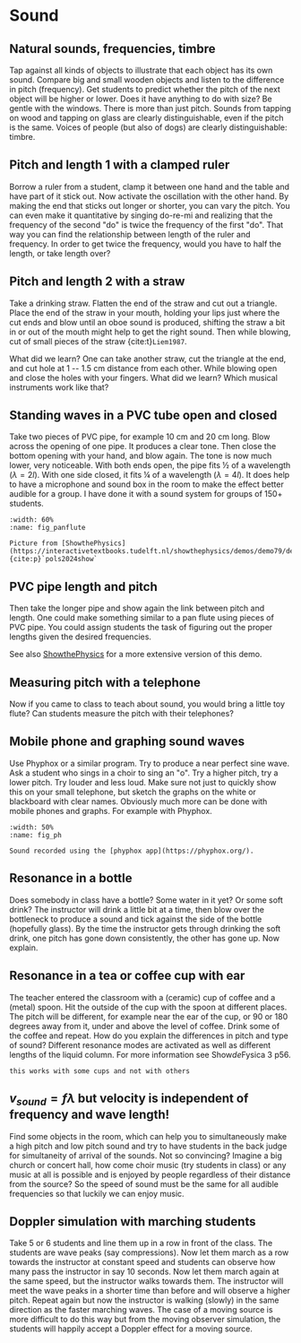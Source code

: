 # Sound

## Natural sounds, frequencies, timbre
Tap against all kinds of objects to illustrate that each object has its own sound. Compare big and small wooden objects and listen to the difference in pitch (frequency). Get students to predict whether the pitch of the next object will be higher or lower. Does it have anything to do with size? Be gentle with the windows. There is more than just pitch. Sounds from tapping on wood and tapping on glass are clearly distinguishable, even if the pitch is the same. Voices of people (but also of dogs) are clearly distinguishable: timbre.

## Pitch and length 1 with a clamped ruler
Borrow a ruler from a student, clamp it between one hand and the table and have part of it stick out. Now activate the oscillation with the other hand. By making the end that sticks out longer or shorter, you can vary the pitch. You can even make it quantitative by singing do-re-mi and realizing that the frequency of the second "do" is twice the frequency of the first "do". That way you can find the relationship between length of the ruler and frequency. In order to get twice the frequency, would you have to half the length, or take length over?

## Pitch and length 2 with a straw
Take a drinking straw. Flatten the end of the straw and cut out a triangle. Place the end of the straw in your mouth, holding your lips just where the cut ends and blow until an oboe sound is produced, shifting the straw a bit in or out of the mouth might help to get the right sound. Then while blowing, cut of small pieces of the straw {cite:t}`Liem1987`.

What did we learn? One can take another straw, cut the triangle at the end, and cut hole at 1 -- 1.5 cm distance from each other. While blowing open and close the holes with your fingers. What did we learn? Which musical instruments work like that?


## Standing waves in a PVC tube open and closed
Take two pieces of PVC pipe, for example 10 cm and 20 cm long. Blow across the opening of one pipe. It produces a clear tone. Then close the bottom opening with your hand, and blow again. The tone is now much lower, very noticeable. With both ends open, the pipe fits ½ of a wavelength ($λ=2l$). With one side closed, it fits ¼ of a wavelength ($λ=4l$). It does help to have a microphone and sound box in the room to make the effect better audible for a group. I have done it with a sound system for groups of 150+ students. 

```{figure} images/panflute.jpg
:width: 60%
:name: fig_panflute

Picture from [ShowthePhysics](https://interactivetextbooks.tudelft.nl/showthephysics/demos/demo79/demo79.html) {cite:p}`pols2024show`
```

## PVC pipe length and pitch
Then take the longer pipe and show again the link between pitch and length. One could make something similar to a pan flute using pieces of PVC pipe. You could assign students the task of figuring out the proper lengths given the desired frequencies.

See also [ShowthePhysics](https://interactivetextbooks.tudelft.nl/showthephysics/demos/demo79/demo79.html) for a more extensive version of this demo.

## Measuring pitch with a telephone
Now if you came to class to teach about sound, you would bring a little toy flute? Can students measure the pitch with their telephones?

## Mobile phone and graphing sound waves
Use Phyphox or a similar program. Try to produce a near perfect sine wave. Ask a student who sings in a choir to sing an "o". Try a higher pitch, try a lower pitch. Try louder and less loud. Make sure not just to quickly show this on your small telephone, but sketch the graphs on the white or blackboard with clear names. Obviously much more can be done with mobile phones and graphs. For example with Phyphox.

```{figure} images/phyphox_sound.*
:width: 50%
:name: fig_ph

Sound recorded using the [phyphox app](https://phyphox.org/).
```

## Resonance in a bottle 
Does somebody in class have a bottle? Some water in it yet? Or some soft drink? The instructor will drink a little bit at a time, then blow over the bottleneck to produce a sound and tick against the side of the bottle (hopefully glass). By the time the instructor gets through drinking the soft drink, one pitch has gone down consistently, the other has gone up. Now explain.

## Resonance in a tea or coffee cup with ear
The teacher entered the classroom with a (ceramic) cup of coffee and a (metal) spoon. Hit the outside of the cup with the spoon at different places. The pitch will be different, for example near the ear of the cup, or 90 or 180 degrees away from it, under and above the level of coffee. Drink some of the coffee and repeat. How do you explain the differences in pitch and type of sound? Different resonance modes are activated as well as different lengths of the liquid column. For more information see Show*de*Fysica 3 p56.

```{note}
this works with some cups and not with others
```

## $v_{sound} = f λ$ but velocity is independent of frequency and wave length! 
Find some objects in the room, which can help you to simultaneously make a high pitch and low pitch sound and try to have students in the back judge for simultaneity of arrival of the sounds. Not so convincing? Imagine a big church or concert hall, how come choir music (try students in class) or any music at all is possible and is enjoyed by people regardless of their distance from the source? So the speed of sound must be the same for all audible frequencies so that luckily we can enjoy music.

## Doppler simulation with marching students
Take 5 or 6 students and line them up in a row in front of the class. The students are wave peaks (say compressions). Now let them march as a row towards the instructor at constant speed and students can observe how many pass the instructor in say 10 seconds. Now let them march again at the same speed, but the instructor walks towards them. The instructor will meet the wave peaks in a shorter time than before and will observe a higher pitch. Repeat again but now the instructor is walking (slowly) in the same direction as the faster marching waves. The case of a moving source is more difficult to do this way but from the moving observer simulation, the students will happily accept a Doppler effect for a moving source.
